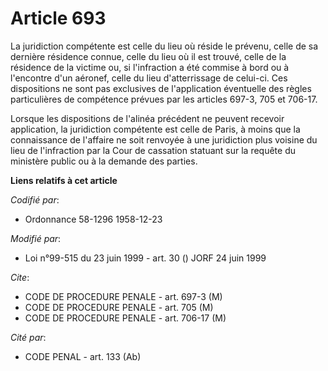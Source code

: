 # Article 693

La juridiction compétente est celle du lieu où réside le prévenu, celle de sa dernière résidence connue, celle du lieu où il
est trouvé, celle de la résidence de la victime ou, si l'infraction a été commise à bord ou à l'encontre d'un aéronef, celle
du lieu d'atterrissage de celui-ci. Ces dispositions ne sont pas exclusives de l'application éventuelle des règles
particulières de compétence prévues par les articles 697-3, 705 et 706-17.

Lorsque les dispositions de l'alinéa précédent ne peuvent recevoir application, la juridiction compétente est celle de Paris,
à moins que la connaissance de l'affaire ne soit renvoyée à une juridiction plus voisine du lieu de l'infraction par la Cour
de cassation statuant sur la requête du ministère public ou à la demande des parties.

**Liens relatifs à cet article**

_Codifié par_:

  - Ordonnance 58-1296 1958-12-23

_Modifié par_:

  - Loi n°99-515 du 23 juin 1999 - art. 30 () JORF 24 juin 1999

_Cite_:

  - CODE DE PROCEDURE PENALE - art. 697-3 (M)
  - CODE DE PROCEDURE PENALE - art. 705 (M)
  - CODE DE PROCEDURE PENALE - art. 706-17 (M)

_Cité par_:

  - CODE PENAL - art. 133 (Ab)
